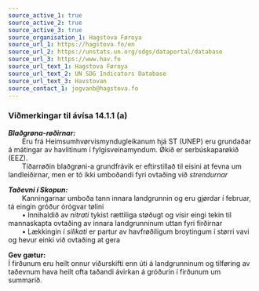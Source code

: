 ```yaml
---
source_active_1: true
source_active_2: true
source_active_3: true
source_organisation_1: Hagstova Føroya
source_url_1: https://hagstova.fo/en
source_url_2: https://unstats.un.org/sdgs/dataportal/database
source_url_3: https://www.hav.fo
source_url_text_1: Hagstova Føroya
source_url_text_2: UN SDG Indicators Database
source_url_text_3: Havstovan
source_contact_1: jogvanb@hagstova.fo
---
```

### Viðmerkingar til ávísa 14.1.1 (a)  

***Blaðgrøna-røðirnar:***  
  Eru frá Heimsumhvørvismyndugleikanum hjá ST (UNEP) eru grundaðar á mátingar av havlitinum í fylgisveinamyndum. Økið er serbúskaparøkið (EEZ).  
  Tíðarrøðin blaðgrøni-a grundfrávik er eftirstillað til eisini at fevna um landleiðirnar, men er tó ikki umboðandi fyri ovtaðing við *strendurnar*  

***Taðevni í Skopun:***  
  Kanningarnar umboða tann innara landgrunnin og eru gjørdar í februar, tá eingin gróður órógvar tølini  
  • Innihaldið av *nitrati* tykist rættiliga støðugt og vísir eingi tekin til mannaskapta ovtaðing av innara landgrunninum uttan fyri firðirnar  
  • Lækkingin í *silikati* er partur av havfrøðiligum broytingum í størri vavi og hevur einki við ovtaðing at gera    

**Gev gætur:**  
  Í firðunum  eru heilt onnur viðurskifti enn úti á landgrunninum og tilføring av taðevnum hava heilt ofta taðandi ávirkan á gróðurin í firðunum um summarið.

